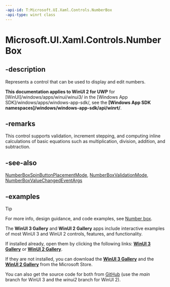 ```yaml
---
-api-id: T:Microsoft.UI.Xaml.Controls.NumberBox
-api-type: winrt class
---
```


# Microsoft.UI.Xaml.Controls.NumberBox

<!--
public class NumberBox : Windows.UI.Xaml.Controls.Control
-->

## -description

Represents a control that can be used to display and edit numbers.

**This documentation applies to WinUI 2 for UWP** for [WinUI]/windows/apps/winui/winui3/ in the [Windows App SDK]/windows/apps/windows-app-sdk/, see the **[Windows App SDK namespaces]/windows/windows-app-sdk/api/winrt/**.

## -remarks

This control supports validation, increment stepping, and computing inline calculations of basic equations such as multiplication, division, addition, and subtraction.

## -see-also

[NumberBoxSpinButtonPlacementMode](numberboxspinbuttonplacementmode.md), [NumberBoxValidationMode](numberboxvalidationmode.md), [NumberBoxValueChangedEventArgs](numberboxvaluechangedeventargs.md)

## -examples

> [!TIP]
> For more info, design guidance, and code examples, see [Number box](/windows/apps/design/controls/number-box).
>
> The **WinUI 3 Gallery** and **WinUI 2 Gallery** apps include interactive examples of most WinUI 3 and WinUI 2 controls, features, and functionality.
>
> If installed already, open them by clicking the following links: [**WinUI 3 Gallery**](winui3gallery:/item/NumberBox) or [**WinUI 2 Gallery**](winui2gallery:/item/NumberBox).
>
> If they are not installed, you can download the [**WinUI 3 Gallery**](https://www.microsoft.com/store/productId/9P3JFPWWDZRC) and the [**WinUI 2 Gallery**](https://www.microsoft.com/store/productId/9MSVH128X2ZT) from the Microsoft Store.
>
> You can also get the source code for both from [GitHub](https://github.com/Microsoft/WinUI-Gallery) (use the *main* branch for WinUI 3 and the *winui2* branch for WinUI 2).

